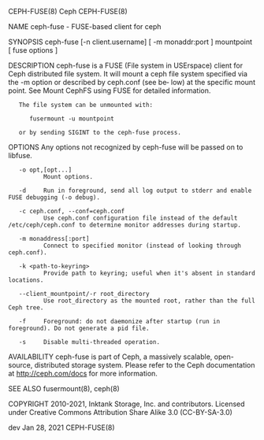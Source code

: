 CEPH-FUSE(8)                                                                                  Ceph                                                                                 CEPH-FUSE(8)

NAME
       ceph-fuse - FUSE-based client for ceph

SYNOPSIS
       ceph-fuse [-n client.username] [ -m monaddr:port ] mountpoint [ fuse options ]

DESCRIPTION
       ceph-fuse  is a FUSE (File system in USErspace) client for Ceph distributed file system. It will mount a ceph file system specified via the -m option or described by ceph.conf (see be‐
       low) at the specific mount point. See Mount CephFS using FUSE for detailed information.

       The file system can be unmounted with:

          fusermount -u mountpoint

       or by sending SIGINT to the ceph-fuse process.

OPTIONS
       Any options not recognized by ceph-fuse will be passed on to libfuse.

       -o opt,[opt...]
              Mount options.

       -d     Run in foreground, send all log output to stderr and enable FUSE debugging (-o debug).

       -c ceph.conf, --conf=ceph.conf
              Use ceph.conf configuration file instead of the default /etc/ceph/ceph.conf to determine monitor addresses during startup.

       -m monaddress[:port]
              Connect to specified monitor (instead of looking through ceph.conf).

       -k <path-to-keyring>
              Provide path to keyring; useful when it's absent in standard locations.

       --client_mountpoint/-r root_directory
              Use root_directory as the mounted root, rather than the full Ceph tree.

       -f     Foreground: do not daemonize after startup (run in foreground). Do not generate a pid file.

       -s     Disable multi-threaded operation.

AVAILABILITY
       ceph-fuse is part of Ceph, a massively scalable, open-source, distributed storage system. Please refer to the Ceph documentation at http://ceph.com/docs for more information.

SEE ALSO
       fusermount(8), ceph(8)

COPYRIGHT
       2010-2021, Inktank Storage, Inc. and contributors. Licensed under Creative Commons Attribution Share Alike 3.0 (CC-BY-SA-3.0)

dev                                                                                       Jan 28, 2021                                                                             CEPH-FUSE(8)
